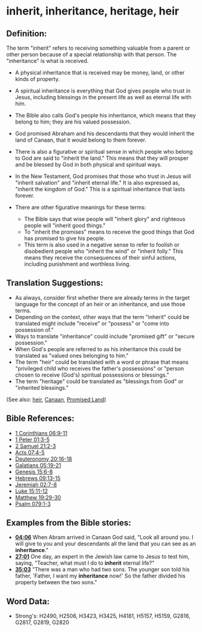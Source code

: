 # inherit, inheritance, heritage, heir #

## Definition: ##

The term "inherit" refers to receiving something valuable from a parent or other person because of a special relationship with that person. The "inheritance" is what is received.

* A physical inheritance that is received may be money, land, or other kinds of property.
* A spiritual inheritance is everything that God gives people who trust in Jesus, including blessings in the present life as well as eternal life with him.
* The Bible also calls God's people his inheritance, which means that they belong to him; they are his valued possession.
* God promised Abraham and his descendants that they would inherit the land of Canaan, that it would belong to them forever.
* There is also a figurative or spiritual sense in which people who belong to God are said to "inherit the land." This means that they will prosper and be blessed by God in both physical and spiritual ways.
* In the New Testament, God promises that those who trust in Jesus will "inherit salvation" and "inherit eternal life." It is also expressed as, "inherit the kingdom of God." This is a spiritual inheritance that lasts forever.
* There are other figurative meanings for these terms:

  * The Bible says that wise people will "inherit glory" and righteous people will "inherit good things."
  * To "inherit the promises" means to receive the good things that God has promised to give his people.
  * This term is also used in a negative sense to refer to foolish or disobedient people who "inherit the wind" or "inherit folly." This means they receive the consequences of their sinful actions, including punishment and worthless living.

## Translation Suggestions: ##

* As always, consider first whether there are already terms in the target language for the concept of an heir or an inheritance, and use those terms.
* Depending on the context, other ways that the term "inherit" could be translated might include "receive" or "possess" or "come into possession of."
* Ways to translate "inheritance" could include "promised gift" or "secure possession."
* When God's people are referred to as his inheritance this could be translated as "valued ones belonging to him."
* The term "heir" could be translated with a word or phrase that means "privileged child who receives the father's possessions" or "person chosen to receive (God's) spiritual possessions or blessings."
* The term "heritage" could be translated as "blessings from God" or "inherited blessings."

(See also: [heir](../other/heir.md), [Canaan](../names/canaan.md), [Promised Land](../kt/promisedland.md))

## Bible References: ##

* [1 Corinthians 06:9-11](rc://en/tn/help/1co/06/09)
* [1 Peter 01:3-5](rc://en/tn/help/1pe/01/03)
* [2 Samuel 21:2-3](rc://en/tn/help/2sa/21/02)
* [Acts 07:4-5](rc://en/tn/help/act/07/04)
* [Deuteronomy 20:16-18](rc://en/tn/help/deu/20/16)
* [Galatians 05:19-21](rc://en/tn/help/gal/05/19)
* [Genesis 15:6-8](rc://en/tn/help/gen/15/06)
* [Hebrews 09:13-15](rc://en/tn/help/heb/09/13)
* [Jeremiah 02:7-8](rc://en/tn/help/jer/02/07)
* [Luke 15:11-12](rc://en/tn/help/luk/15/11)
* [Matthew 19:29-30](rc://en/tn/help/mat/19/29)
* [Psalm 079:1-3](rc://en/tn/help/psa/079/001)

## Examples from the Bible stories: ##

* __[04:06](rc://en/tn/help/obs/04/06)__ When Abram arrived in Canaan God said, "Look all around you. I will give to you and your descendants all the land that you can see as an __inheritance__."
* __[27:01](rc://en/tn/help/obs/27/01)__ One day, an expert in the Jewish law came to Jesus to test him, saying, "Teacher, what must I do to __inherit__  eternal life?"
* __[35:03](rc://en/tn/help/obs/35/03)__ "There was a man who had two sons. The younger son told his father, 'Father, I want my __inheritance__  now!' So the father divided his property between the two sons."

## Word Data: ##

* Strong's: H2490, H2506, H3423, H3425, H4181, H5157, H5159, G2816, G2817, G2819, G2820
